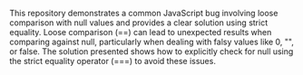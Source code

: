This repository demonstrates a common JavaScript bug involving loose comparison with null values and provides a clear solution using strict equality. Loose comparison (==) can lead to unexpected results when comparing against null, particularly when dealing with falsy values like 0, "", or false. The solution presented shows how to explicitly check for null using the strict equality operator (===) to avoid these issues.